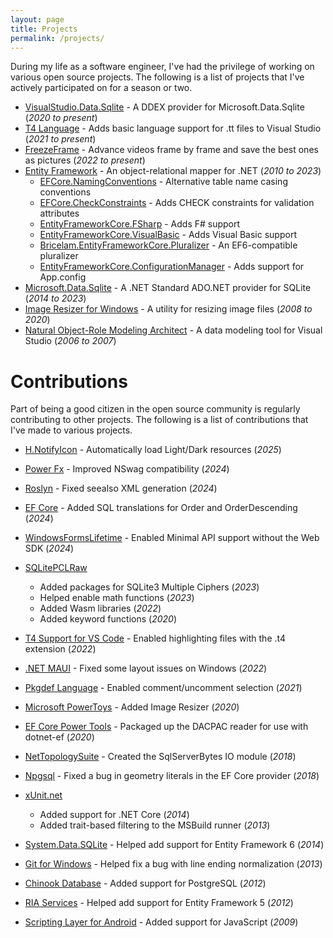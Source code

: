 ```yaml
---
layout: page
title: Projects
permalink: /projects/
---
```


During my life as a software engineer, I've had the privilege of working on various open source projects. The following
is a list of projects that I've actively participated on for a season or two.

* [VisualStudio.Data.Sqlite][23] - A DDEX provider for Microsoft.Data.Sqlite (*2020 to present*)
* [T4 Language][21] - Adds basic language support for .tt files to Visual Studio (*2021 to present*)
* [FreezeFrame][25] - Advance videos frame by frame and save the best ones as pictures (*2022 to present*)
* [Entity Framework][2] - An object-relational mapper for .NET (*2010 to 2023*)
  * [EFCore.NamingConventions][26] - Alternative table name casing conventions
  * [EFCore.CheckConstraints][27] - Adds CHECK constraints for validation attributes
  * [EntityFrameworkCore.FSharp][15] - Adds F# support
  * [EntityFrameworkCore.VisualBasic][16] - Adds Visual Basic support
  * [Bricelam.EntityFrameworkCore.Pluralizer][18] - An EF6-compatible pluralizer
  * [EntityFrameworkCore.ConfigurationManager][28] - Adds support for App.config
* [Microsoft.Data.Sqlite][2] - A .NET Standard ADO.NET provider for SQLite (*2014 to 2023*)
* [Image Resizer for Windows][3] - A utility for resizing image files (*2008 to 2020*)
* [Natural Object-Role Modeling Architect][4] - A data modeling tool for Visual Studio (*2006 to 2007*)

Contributions
=============
Part of being a good citizen in the open source community is regularly contributing to other projects. The following is
a list of contributions that I've made to various projects.

* [H.NotifyIcon][30] - Automatically load Light/Dark resources (*2025*)
* [Power Fx][29] - Improved NSwag compatibility (*2024*)
* [Roslyn][17] - Fixed seealso XML generation (*2024*)
* [EF Core][2] - Added SQL translations for Order and OrderDescending (*2024*)
* [WindowsFormsLifetime][14] - Enabled Minimal API support without the Web SDK (*2024*)
* [SQLitePCLRaw][20]
  * Added packages for SQLite3 Multiple Ciphers (*2023*)
  * Helped enable math functions (*2023*)
  * Added Wasm libraries (*2022*)
  * Added keyword functions (*2020*)
* [T4 Support for VS Code][24] - Enabled highlighting files with the .t4 extension (*2022*)
* [.NET MAUI][22] - Fixed some layout issues on Windows (*2022*)
* [Pkgdef Language][19] - Enabled comment/uncomment selection (*2021*)
* [Microsoft PowerToys][13] - Added Image Resizer (*2020*)
* [EF Core Power Tools][1] - Packaged up the DACPAC reader for use with dotnet-ef (*2020*)
* [NetTopologySuite][11] - Created the SqlServerBytes IO module (*2018*)
* [Npgsql][12] - Fixed a bug in geometry literals in the EF Core provider (*2018*)
* [xUnit.net][5]
  * Added support for .NET Core (*2014*)
  * Added trait-based filtering to the MSBuild runner (*2013*)
* [System.Data.SQLite][6] - Helped add support for Entity Framework 6 (*2014*)
* [Git for Windows][7] - Helped fix a bug with line ending normalization (*2013*)
* [Chinook Database][8] - Added support for PostgreSQL (*2012*)
* [RIA Services][9] - Helped add support for Entity Framework 5 (*2012*)
* [Scripting Layer for Android][10] - Added support for JavaScript (*2009*)


  [1]: https://github.com/ErikEJ/EFCorePowerTools
  [2]: https://github.com/dotnet/efcore
  [3]: https://github.com/bricelam/ImageResizer
  [4]: https://github.com/ormsolutions/NORMA
  [5]: https://github.com/xunit/xunit
  [6]: https://system.data.sqlite.org
  [7]: https://github.com/git-for-windows/git
  [8]: https://github.com/lerocha/chinook-database
  [9]: https://github.com/OpenRIAServices
  [10]: https://github.com/damonkohler/sl4a
  [11]: https://github.com/NetTopologySuite
  [12]: https://github.com/npgsql
  [13]: https://github.com/microsoft/PowerToys
  [14]: https://github.com/alex-oswald/WindowsFormsLifetime
  [15]: https://github.com/efcore/EFCore.FSharp
  [16]: https://github.com/efcore/EFCore.VisualBasic
  [17]: https://github.com/dotnet/roslyn
  [18]: https://github.com/bricelam/EFCore.Pluralizer
  [19]: https://github.com/madskristensen/PkgdefLanguage
  [20]: https://github.com/ericsink/SQLitePCL.raw
  [21]: https://github.com/bricelam/T4Language
  [22]: https://github.com/dotnet/maui
  [23]: https://github.com/bricelam/VS.Data.Sqlite
  [24]: https://github.com/zbecknell/t4-support
  [25]: https://github.com/bricelam/FreezeFrame
  [26]: https://github.com/efcore/EFCore.NamingConventions
  [27]: https://github.com/efcore/EFCore.CheckConstraints
  [28]: https://github.com/efcore/EFCore.ConfigurationManager
  [29]: https://github.com/microsoft/Power-Fx
  [30]: https://github.com/HavenDV/H.NotifyIcon
